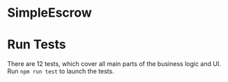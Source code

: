 # SimpleEscrow

# Run Tests

There are 12 tests, which cover all main parts of the business logic and UI.
Run `npm run test` to launch the tests.
